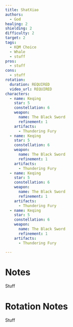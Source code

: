```yaml
---
title: ShatXiao
authors:
  - God
healing: 2
shielding: 2
difficulty: 2
target: 2
tags:
  - KQM Choice
  - Whale
  - stuff
pros:
  - stuff
cons: 
  - stuff
rotation:
  duration: REQUIRED
  video_url: REQUIRED
characters:
  - name: Keqing
    star: 5
    constellation: 6
    weapon:
      name: The Black Sword
      refinement: 1
    artifacts:
      - Thundering Fury
  - name: Keqing
    star: 5
    constellation: 6
    weapon:
      name: The Black Sword
      refinement: 1
    artifacts:
      - Thundering Fury
  - name: Keqing
    star: 5
    constellation: 6
    weapon:
      name: The Black Sword
      refinement: 1
    artifacts:
      - Thundering Fury
  - name: Keqing
    star: 5
    constellation: 6
    weapon:
      name: The Black Sword
      refinement: 1
    artifacts:
      - Thundering Fury

---
```


# **Notes**

Stuff

# **Rotation Notes**

Stuff